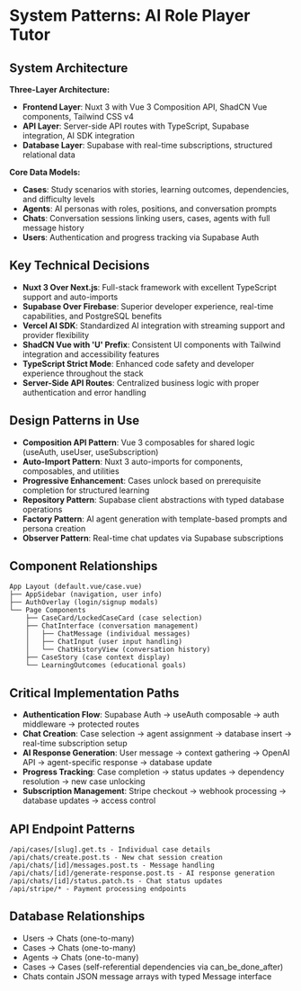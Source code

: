 # System Patterns: AI Role Player Tutor

## System Architecture
**Three-Layer Architecture:**
- **Frontend Layer**: Nuxt 3 with Vue 3 Composition API, ShadCN Vue components, Tailwind CSS v4
- **API Layer**: Server-side API routes with TypeScript, Supabase integration, AI SDK integration
- **Database Layer**: Supabase with real-time subscriptions, structured relational data

**Core Data Models:**
- **Cases**: Study scenarios with stories, learning outcomes, dependencies, and difficulty levels
- **Agents**: AI personas with roles, positions, and conversation prompts
- **Chats**: Conversation sessions linking users, cases, agents with full message history
- **Users**: Authentication and progress tracking via Supabase Auth

## Key Technical Decisions
- **Nuxt 3 Over Next.js**: Full-stack framework with excellent TypeScript support and auto-imports
- **Supabase Over Firebase**: Superior developer experience, real-time capabilities, and PostgreSQL benefits
- **Vercel AI SDK**: Standardized AI integration with streaming support and provider flexibility
- **ShadCN Vue with 'U' Prefix**: Consistent UI components with Tailwind integration and accessibility features
- **TypeScript Strict Mode**: Enhanced code safety and developer experience throughout the stack
- **Server-Side API Routes**: Centralized business logic with proper authentication and error handling

## Design Patterns in Use
- **Composition API Pattern**: Vue 3 composables for shared logic (useAuth, useUser, useSubscription)
- **Auto-Import Pattern**: Nuxt 3 auto-imports for components, composables, and utilities
- **Progressive Enhancement**: Cases unlock based on prerequisite completion for structured learning
- **Repository Pattern**: Supabase client abstractions with typed database operations
- **Factory Pattern**: AI agent generation with template-based prompts and persona creation
- **Observer Pattern**: Real-time chat updates via Supabase subscriptions

## Component Relationships
```
App Layout (default.vue/case.vue)
├── AppSidebar (navigation, user info)
├── AuthOverlay (login/signup modals)
└── Page Components
    ├── CaseCard/LockedCaseCard (case selection)
    ├── ChatInterface (conversation management)
    │   ├── ChatMessage (individual messages)
    │   ├── ChatInput (user input handling)
    │   └── ChatHistoryView (conversation history)
    ├── CaseStory (case context display)
    └── LearningOutcomes (educational goals)
```

## Critical Implementation Paths
- **Authentication Flow**: Supabase Auth → useAuth composable → auth middleware → protected routes
- **Chat Creation**: Case selection → agent assignment → database insert → real-time subscription setup
- **AI Response Generation**: User message → context gathering → OpenAI API → agent-specific response → database update
- **Progress Tracking**: Case completion → status updates → dependency resolution → new case unlocking
- **Subscription Management**: Stripe checkout → webhook processing → database updates → access control

## API Endpoint Patterns
```
/api/cases/[slug].get.ts - Individual case details
/api/chats/create.post.ts - New chat session creation
/api/chats/[id]/messages.post.ts - Message handling
/api/chats/[id]/generate-response.post.ts - AI response generation
/api/chats/[id]/status.patch.ts - Chat status updates
/api/stripe/* - Payment processing endpoints
```

## Database Relationships
- Users → Chats (one-to-many)
- Cases → Chats (one-to-many)
- Agents → Chats (one-to-many)
- Cases → Cases (self-referential dependencies via can_be_done_after)
- Chats contain JSON message arrays with typed Message interface
